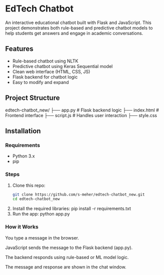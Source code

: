 # EdTech Chatbot

An interactive educational chatbot built with Flask and JavaScript. This project demonstrates both rule-based and predictive chatbot models to help students get answers and engage in academic conversations.

## Features

- Rule-based chatbot using NLTK
- Predictive chatbot using Keras Sequential model
- Clean web interface (HTML, CSS, JS)
- Flask backend for chatbot logic
- Easy to modify and expand

## Project Structure
edtech-chatbot_new/
├── app.py              # Flask backend logic
├── index.html          # Frontend interface
├── script.js           # Handles user interaction
├── style.css          

## Installation

### Requirements

- Python 3.x
- pip

### Steps

1. Clone this repo:
   ```bash
   git clone https://github.com/s-meher/edtech-chatbot_new.git
   cd edtech-chatbot_new
2. Install the required libraries:
   pip install -r requirements.txt
3. Run the app:
   python app.py


### How it Works
You type a message in the browser.

JavaScript sends the message to the Flask backend (app.py).

The backend responds using rule-based or ML model logic.

The message and response are shown in the chat window.



